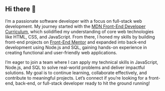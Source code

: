 ## Hi there 👋

I’m a passionate software developer with a focus on full-stack web development. My journey started with the [MDN Front-End Developer Curriculum](https://developer.mozilla.org/en-US/curriculum/), which solidified my understanding of core web technologies like HTML, CSS, and JavaScript. From there, I honed my skills by building front-end projects on [Front-End Mentor](https://www.frontendmentor.io/challenges) and expanded into back-end development using Node.js and SQL, gaining hands-on experience in creating functional and user-friendly web applications.

I’m eager to join a team where I can apply my technical skills in JavaScript, Node.js, and SQL to solve real-world problems and deliver impactful solutions. My goal is to continue learning, collaborate effectively, and contribute to meaningful projects. Let’s connect if you’re looking for a front-end, back-end, or full-stack developer ready to hit the ground running!

